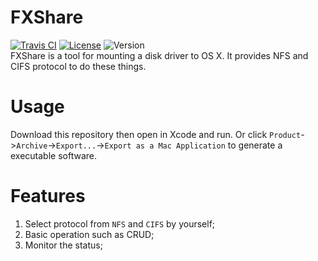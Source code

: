 # FXShare
[![Travis CI](https://travis-ci.org/Zeacone/FXShare.svg?branch=master)](https://travis-ci.org/Zeacone/FXShare)
[![License](https://img.shields.io/apm/l/vim-mode.svg)](https://github.com/Zeacone/FXShare/blob/master/LICENSE)
![Version](https://img.shields.io/badge/Version-0.1.0-green.svg)  
FXShare is a tool for mounting a disk driver to OS X. It provides NFS and CIFS protocol to do these things.

# Usage
Download this repository then open in Xcode and run. Or click `Product`->`Archive`->`Export...`->`Export as a Mac Application` to generate a executable software.

# Features
1. Select protocol from `NFS` and `CIFS` by yourself;
2. Basic operation such as CRUD;
3. Monitor the status;